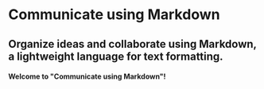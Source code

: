 # Communicate using Markdown
## Organize ideas and collaborate using Markdown, a lightweight language for text formatting.
#### Welcome to "Communicate using Markdown"!
